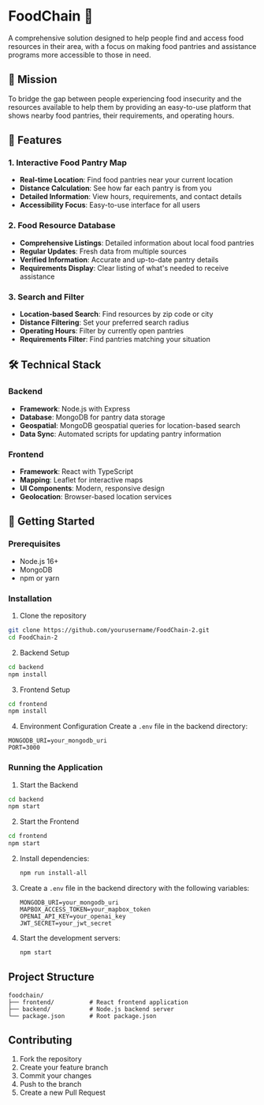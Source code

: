 # FoodChain 🌟

A comprehensive solution designed to help people find and access food resources in their area, with a focus on making food pantries and assistance programs more accessible to those in need.

## 🎯 Mission
To bridge the gap between people experiencing food insecurity and the resources available to help them by providing an easy-to-use platform that shows nearby food pantries, their requirements, and operating hours.

## 🌟 Features

### 1. Interactive Food Pantry Map
- **Real-time Location**: Find food pantries near your current location
- **Distance Calculation**: See how far each pantry is from you
- **Detailed Information**: View hours, requirements, and contact details
- **Accessibility Focus**: Easy-to-use interface for all users

### 2. Food Resource Database
- **Comprehensive Listings**: Detailed information about local food pantries
- **Regular Updates**: Fresh data from multiple sources
- **Verified Information**: Accurate and up-to-date pantry details
- **Requirements Display**: Clear listing of what's needed to receive assistance

### 3. Search and Filter
- **Location-based Search**: Find resources by zip code or city
- **Distance Filtering**: Set your preferred search radius
- **Operating Hours**: Filter by currently open pantries
- **Requirements Filter**: Find pantries matching your situation

## 🛠️ Technical Stack

### Backend
- **Framework**: Node.js with Express
- **Database**: MongoDB for pantry data storage
- **Geospatial**: MongoDB geospatial queries for location-based search
- **Data Sync**: Automated scripts for updating pantry information

### Frontend
- **Framework**: React with TypeScript
- **Mapping**: Leaflet for interactive maps
- **UI Components**: Modern, responsive design
- **Geolocation**: Browser-based location services

## 🚀 Getting Started

### Prerequisites
- Node.js 16+
- MongoDB
- npm or yarn

### Installation

1. Clone the repository
```bash
git clone https://github.com/yourusername/FoodChain-2.git
cd FoodChain-2
```

2. Backend Setup
```bash
cd backend
npm install
```

3. Frontend Setup
```bash
cd frontend
npm install
```

4. Environment Configuration
Create a `.env` file in the backend directory:
```
MONGODB_URI=your_mongodb_uri
PORT=3000
```

### Running the Application

1. Start the Backend
```bash
cd backend
npm start
```

2. Start the Frontend
```bash
cd frontend
npm start
```

2. Install dependencies:
   ```bash
   npm run install-all
   ```
3. Create a `.env` file in the backend directory with the following variables:
   ```
   MONGODB_URI=your_mongodb_uri
   MAPBOX_ACCESS_TOKEN=your_mapbox_token
   OPENAI_API_KEY=your_openai_key
   JWT_SECRET=your_jwt_secret
   ```
4. Start the development servers:
   ```bash
   npm start
   ```

## Project Structure

```
foodchain/
├── frontend/          # React frontend application
├── backend/           # Node.js backend server
└── package.json       # Root package.json
```

## Contributing

1. Fork the repository
2. Create your feature branch
3. Commit your changes
4. Push to the branch
5. Create a new Pull Request

